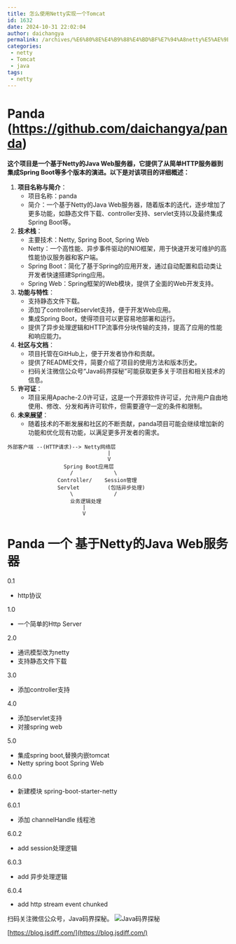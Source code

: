 ```yaml
---
title: 怎么使用Netty实现一个Tomcat
id: 1632
date: 2024-10-31 22:02:04
author: daichangya
permalink: /archives/%E6%80%8E%E4%B9%88%E4%BD%BF%E7%94%A8netty%E5%AE%9E%E7%8E%B0%E4%B8%80%E4%B8%AAtomcat/
categories:
 - netty
 - Tomcat
 - java
tags: 
 - netty
---
```


# Panda (https://github.com/daichangya/panda)
**这个项目是一个基于Netty的Java Web服务器，它提供了从简单HTTP服务器到集成Spring Boot等多个版本的演进。以下是对该项目的详细概述：**

1.  **项目名称与简介**：
    *   项目名称：panda
    *   简介：一个基于Netty的Java Web服务器，随着版本的迭代，逐步增加了更多功能，如静态文件下载、controller支持、servlet支持以及最终集成Spring Boot等。
2.  **技术栈**：
    *   主要技术：Netty, Spring Boot, Spring Web
    *   Netty：一个高性能、异步事件驱动的NIO框架，用于快速开发可维护的高性能协议服务器和客户端。
    *   Spring Boot：简化了基于Spring的应用开发，通过自动配置和启动类让开发者快速搭建Spring应用。
    *   Spring Web：Spring框架的Web模块，提供了全面的Web开发支持。
3.  **功能与特性**：
    *   支持静态文件下载。
    *   添加了controller和servlet支持，便于开发Web应用。
    *   集成Spring Boot，使得项目可以更容易地部署和运行。
    *   提供了异步处理逻辑和HTTP流事件分块传输的支持，提高了应用的性能和响应能力。
4.  **社区与文档**：
    *   项目托管在GitHub上，便于开发者协作和贡献。
    *   提供了README文件，简要介绍了项目的使用方法和版本历史。
    *   扫码关注微信公众号“Java码界探秘”可能获取更多关于项目和相关技术的信息。
5.  **许可证**：
    *   项目采用Apache-2.0许可证，这是一个开源软件许可证，允许用户自由地使用、修改、分发和再许可软件，但需要遵守一定的条件和限制。
6.  **未来展望**：
    *   随着技术的不断发展和社区的不断贡献，panda项目可能会继续增加新的功能和优化现有功能，以满足更多开发者的需求。

```
外部客户端 --(HTTP请求)--> Netty网络层  
                                |  
                                V  
                  Spring Boot应用层  
                    /             \  
                Controller/    Session管理  
                Servlet         (包括异步处理)  
                    \             /  
                    业务逻辑处理  
                        |  
                        V  
```

# Panda 一个 基于Netty的Java Web服务器
0.1
* http协议

1.0
* 一个简单的Http Server

2.0 
* 通讯模型改为netty
* 支持静态文件下载

3.0
* 添加controller支持

4.0
* 添加servlet支持
* 对接spring web

5.0
* 集成spring boot,替换内嵌tomcat
* Netty spring boot Spring Web

6.0.0
* 新建模块 spring-boot-starter-netty

6.0.1
* 添加 channelHandle 线程池

6.0.2
* add session处理逻辑

6.0.3
* add 异步处理逻辑

6.0.4
* add http stream event chunked

扫码关注微信公众号，Java码界探秘。
![Java码界探秘](http://images.jsdiff.com/qrcode_for_gh_1e2587cc42b1_258_1587996055777.jpg)

[https://blog.jsdiff.com/](https://blog.jsdiff.com/)